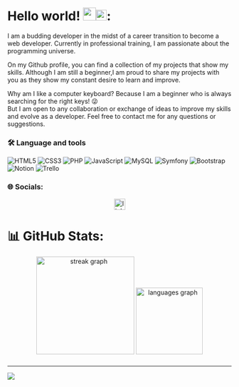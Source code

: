 # Hello world!&nbsp;<img src="https://github.com/TheDudeThatCode/TheDudeThatCode/blob/master/Assets/Hi.gif" width="29px"><img src="https://github.com/TheDudeThatCode/TheDudeThatCode/blob/master/Assets/Earth.gif" width="24px">: 
 
I am a budding developer in the midst of a career transition to become a web developer. Currently in professional training, I am passionate about the programming universe.<br>

On my Github profile, you can find a collection of my projects that show my skills. Although I am still a beginner,I am proud to share my projects with you as they show my constant desire to learn and improve.<br>

Why am I like a computer keyboard? Because I am a beginner who is always searching for the right keys! :stuck_out_tongue_winking_eye: <br>
But I am open to any collaboration or exchange of ideas to improve my skills and evolve as a developer. Feel free to contact me for any questions or suggestions.

### <h3 align="left">🛠 Language and tools</h3>
![HTML5](https://img.shields.io/badge/html5-%23E34F26.svg?style=for-the-badge&logo=html5&logoColor=white) ![CSS3](https://img.shields.io/badge/css3-%231572B6.svg?style=for-the-badge&logo=css3&logoColor=white) ![PHP](https://img.shields.io/badge/php-%23777BB4.svg?style=for-the-badge&logo=php&logoColor=white) ![JavaScript](https://img.shields.io/badge/javascript-%23323330.svg?style=for-the-badge&logo=javascript&logoColor=%23F7DF1E) ![MySQL](https://img.shields.io/badge/mysql-%2300f.svg?style=for-the-badge&logo=mysql&logoColor=white) ![Symfony](https://img.shields.io/badge/symfony-%23000000.svg?style=for-the-badge&logo=symfony&logoColor=white) ![Bootstrap](https://img.shields.io/badge/bootstrap-%23563D7C.svg?style=for-the-badge&logo=bootstrap&logoColor=white)  ![Notion](https://img.shields.io/badge/Notion-%23000000.svg?style=for-the-badge&logo=notion&logoColor=white) ![Trello](https://img.shields.io/badge/Trello-%23026AA7.svg?style=for-the-badge&logo=Trello&logoColor=white) 

### <h3 align="left"> 🌐 Socials:</h3>
<div align="center">
  <a href="https://linkedin.com/in/www.linkedin.com/in/nourabdou/" target="_blank">
    <img src="https://img.shields.io/static/v1?message=LinkedIn&logo=linkedin&label=&color=0077B5&logoColor=white&labelColor=&style=for-the-badge" height="25" alt="linkedin logo"  />
  </a>
</div>

# 📊 GitHub Stats:
<div align="center">
  <img src="https://streak-stats.demolab.com?user=Lunamorgendorffer&locale=en&mode=daily&theme=vue&hide_border=false&border_radius=5&order=3" height="220" alt="streak graph"  />
  <img src="https://github-readme-stats.vercel.app/api/top-langs?username=Lunamorgendorffer&locale=en&hide_title=false&layout=compact&card_width=320&langs_count=5&theme=vue&hide_border=false&order=2" height="150" alt="languages graph"  />
</div>

###
---
[![](https://visitcount.itsvg.in/api?id=Lunamorgendorffer&icon=0&color=0)](https://visitcount.itsvg.in)

<!-- Proudly created with GPRM ( https://gprm.itsvg.in ) -->
